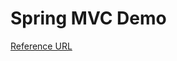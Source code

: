 # Spring MVC Demo

[Reference URL](https://www.udemy.com/spring-hibernate-tutorial/learn/lecture/8983154#questions)